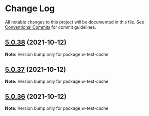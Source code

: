 # Change Log

All notable changes to this project will be documented in this file.
See [Conventional Commits](https://conventionalcommits.org) for commit guidelines.

## [5.0.38](https://github.com/huanhuanwa/test-puba/compare/v5.0.37...v5.0.38) (2021-10-12)

**Note:** Version bump only for package w-test-cache





## [5.0.37](https://github.com/huanhuanwa/test-puba/compare/v5.0.36...v5.0.37) (2021-10-12)

**Note:** Version bump only for package w-test-cache





## [5.0.36](https://github.com/huanhuanwa/test-puba/compare/v5.0.35...v5.0.36) (2021-10-12)

**Note:** Version bump only for package w-test-cache
